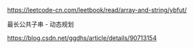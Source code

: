 https://leetcode-cn.com/leetbook/read/array-and-string/ybfut/

最长公共子串 - 动态规划

https://blog.csdn.net/ggdhs/article/details/90713154
